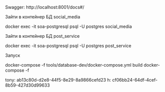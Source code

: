 Swagger: http://localhost:8001/docs#/

Зайти в контейнер БД social_media

docker exec -it soa-postgresql psql -U postgres social_media

Зайти в контейнер БД post_service 

docker exec -it soa-postgresql psql -U postgres post_service

Запуск 

docker-compose -f tools/database-dev/docker-compose.yml build docker-compose -f



tony:   ab13c80d-d2e8-44f5-8e29-8a9866cefd23 
h: cf06bb24-64df-4cef-8b59-427d30d99633